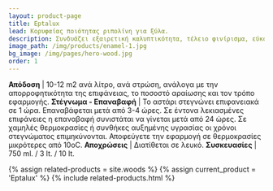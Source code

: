 ```yaml
---
layout: product-page
title: Eptalux
lead: Κορυφαίας ποιότητας ριπολίνη για ξύλα.
description: Συνδυάζει εξαιρετική καλυπτικότητα, τέλειο φινίρισμα, εύκολο δούλεμα και υψηλή αντοχή στο κιτρίνισμα
image_path: /img/products/enamel-1.jpg
bg_image: /img/pages/hero-wood.jpg
order: 1
---
```


**Απόδοση** | 10-12 m2  ανά λίτρο, ανά στρώση, ανάλογα με την απορροφητικότητα της επιφάνειας, το ποσοστό αραίωσης και τον τρόπο εφαρμογής.
**Στέγνωμα - Επαναβαφή** | Το αστάρι στεγνώνει επιφανειακά σε 1 ώρα. Επαναβάφεται μετά από 3-4 ώρες. Σε έντονα λεκιασμένες επιφάνειες η επαναβαφή συνιστάται να γίνεται μετά από 24 ώρες. Σε χαμηλές θερμοκρασίες ή συνθήκες αυξημένης υγρασίας οι χρόνοι στεγνώματος επιμηκύνονται. Αποφεύγετε την εφαρμογή σε θερμοκρασίες μικρότερες από 10οC. 
**Αποχρώσεις** | Διατίθεται σε λευκό.
**Συσκευασίες** | 750 ml. / 3 lt. / 10 lt.

{% assign related-products = site.woods %}
{% assign current_product = 'Eptalux' %}
{% include related-products.html %}